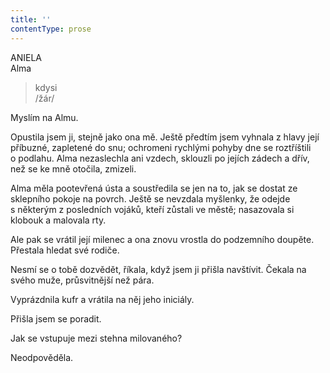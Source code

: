 ```yaml
---
title: ''
contentType: prose
---
```


ANIELA  
Alma

> kdysi  
> /žár/

Myslím na Almu.

Opustila jsem ji, stejně jako ona mě. Ještě předtím jsem vyhnala z hlavy její příbuzné, zapletené do snu; ochromeni rychlými pohyby dne se roztříštili o podlahu. Alma nezaslechla ani vzdech, sklouzli po jejích zádech a dřív, než se ke mně otočila, zmizeli.

Alma měla pootevřená ústa a soustředila se jen na to, jak se dostat ze sklepního pokoje na povrch. Ještě se nevzdala myšlenky, že odejde s některým z posledních vojáků, kteří zůstali ve městě; nasazovala si klobouk a malovala rty.

Ale pak se vrátil její milenec a ona znovu vrostla do podzemního doupěte. Přestala hledat své rodiče.

Nesmí se o tobě dozvědět, říkala, když jsem ji přišla navštívit. Čekala na svého muže, průsvitnější než pára.

Vyprázdnila kufr a vrátila na něj jeho iniciály.

Přišla jsem se poradit.

Jak se vstupuje mezi stehna milovaného?

Neodpověděla.
